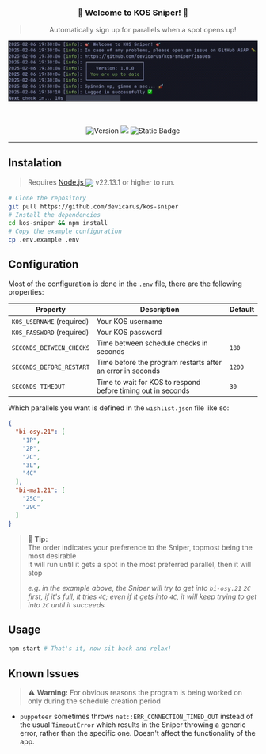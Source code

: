 <div align="center">

### 🎯 Welcome to KOS Sniper! 🎯

> Automatically sign up for parallels when a spot opens up!

![Demo GIF](./demo.gif)

<br>

<p align="center">
<img alt="Version" src="https://img.shields.io/github/package-json/v/devicarus/kos-sniper?style=for-the-badge" />
<a href="https://github.com/devicarus/kos-sniper/issues/new"><img src="https://img.shields.io/badge/create-issue-%23d73a49?style=for-the-badge" /></a>
<img alt="Static Badge" src="https://img.shields.io/badge/my%20discord-.invoked-%235865F2?style=for-the-badge&logo=discord">
</p>

</div>

---

## Instalation

> Requires [Node.js <img src="https://cdn.jsdelivr.net/gh/devicons/devicon@latest/icons/nodejs/nodejs-original.svg" style="vertical-align: middle;height:1.2em" />](https://nodejs.org/) v22.13.1 or higher to run.

```sh
# Clone the repository
git pull https://github.com/devicarus/kos-sniper
# Install the dependencies  
cd kos-sniper && npm install 
# Copy the example configuration
cp .env.example .env
```

## Configuration

Most of the configuration is done in the `.env` file, there are the following properties:

| Property                  | Description                                                  | Default |
| ------------------------- | ------------------------------------------------------------ | ------- |
| `KOS_USERNAME` (required) | Your KOS username                                            |         |
| `KOS_PASSWORD` (required) | Your KOS password                                            |         |
| `SECONDS_BETWEEN_CHECKS`  | Time between schedule checks in seconds                      | `180`   |
| `SECONDS_BEFORE_RESTART`  | Time before the program restarts after an error in seconds   | `1200`  |
| `SECONDS_TIMEOUT`         | Time to wait for KOS to respond before timing out in seconds | `30`    |

Which parallels you want is defined in the `wishlist.json` file like so:
```json
{
  "bi-osy.21": [
    "1P",
    "2P",
    "2C",
    "3L",
    "4C"
  ],
  "bi-ma1.21": [
    "25C",
    "29C"
  ]
}
```

> 💭 **Tip:**\
> The order indicates your preference to the Sniper, topmost being the most desirable\
> It will run until it gets a spot in the most preferred parallel, then it will stop
>
> *e.g. in the example above, the Sniper will try to get into `bi-osy.21` `2C` first, if it's full, it tries `4C`; even if it gets into `4C`, it will keep trying to get into `2C` until it succeeds*

## Usage

```sh
npm start # That's it, now sit back and relax!
```

## Known Issues

> ⚠️ **Warning:**
> For obvious reasons the program is being worked on only during the schedule creation period

- `puppeteer` sometimes throws `net::ERR_CONNECTION_TIMED_OUT` instead of the usual `TimeoutError` which results in the Sniper throwing a generic error, rather than the specific one. Doesn't affect the functionality of the app.